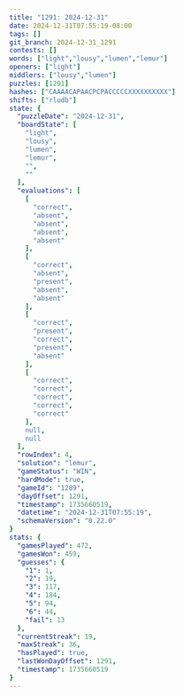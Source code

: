 ```yaml
---
title: "1291: 2024-12-31"
date: 2024-12-31T07:55:19-08:00
tags: []
git_branch: 2024-12-31_1291
contests: []
words: ["light","lousy","lumen","lemur"]
openers: ["light"]
middlers: ["lousy","lumen"]
puzzles: [1291]
hashes: ["CAAAACAPAACPCPACCCCCXXXXXXXXXX"]
shifts: ["rludb"]
state: {
  "puzzleDate": "2024-12-31",
  "boardState": [
    "light",
    "lousy",
    "lumen",
    "lemur",
    "",
    ""
  ],
  "evaluations": [
    [
      "correct",
      "absent",
      "absent",
      "absent",
      "absent"
    ],
    [
      "correct",
      "absent",
      "present",
      "absent",
      "absent"
    ],
    [
      "correct",
      "present",
      "correct",
      "present",
      "absent"
    ],
    [
      "correct",
      "correct",
      "correct",
      "correct",
      "correct"
    ],
    null,
    null
  ],
  "rowIndex": 4,
  "solution": "lemur",
  "gameStatus": "WIN",
  "hardMode": true,
  "gameId": "1289",
  "dayOffset": 1291,
  "timestamp": 1735660519,
  "datetime": "2024-12-31T07:55:19",
  "schemaVersion": "0.22.0"
}
stats: {
  "gamesPlayed": 472,
  "gamesWon": 459,
  "guesses": {
    "1": 1,
    "2": 19,
    "3": 117,
    "4": 184,
    "5": 94,
    "6": 44,
    "fail": 13
  },
  "currentStreak": 19,
  "maxStreak": 36,
  "hasPlayed": true,
  "lastWonDayOffset": 1291,
  "timestamp": 1735660519
}
---
```

<!-- more -->
